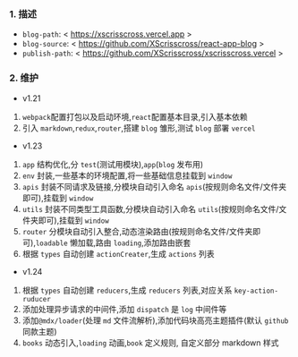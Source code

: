 ### 1. 描述

- `blog-path`: < https://xscrisscross.vercel.app >
- `blog-source`: < https://github.com/XScrisscross/react-app-blog >
- `publish-path`: < https://github.com/XScrisscross/xscrisscross.vercel >

### 2. 维护

- v1.21

1. `webpack`配置打包以及启动环境,`react`配置基本目录,引入基本依赖
2. 引入 `markdown`,`redux`,`router`,搭建 `blog` 雏形,测试 `blog` 部署 `vercel`

- v1.23

1. `app` 结构优化,分 `test`(测试用模块),`app`(`blog` 发布用)
2. `env` 封装,一些基本的环境配置,将一些基础信息挂载到 `window`
3. `apis` 封装不同请求及链接,分模块自动引入命名 `apis`(按规则命名文件/文件夹即可),挂载到 `window`
4. `utils` 封装不同类型工具函数,分模块自动引入命名 `utils`(按规则命名文件/文件夹即可),挂载到 `window`
5. `router` 分模块自动引入整合,动态渲染路由(按规则命名文件/文件夹即可),`loadable` 懒加载,路由 `loading`,添加路由嵌套
6. 根据 `types` 自动创建 `actionCreater`,生成 `actions` 列表

- v1.24

1. 根据 `types` 自动创建 `reducers`,生成 `reducers` 列表,对应关系 `key-action-ruducer`
2. 添加处理异步请求的中间件,添加 `dispatch` 是 `log` 中间件等
3. 添加`@mdx/loader`(处理 `md` 文件流解析),添加代码块高亮主题插件(默认 `github` 同款主题)
4. `books` 动态引入,`loading` 动画,`book` 定义规则, 自定义部分 markdown 样式
